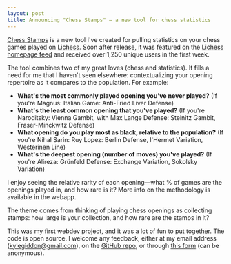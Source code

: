 ```yaml
---
layout: post
title: Announcing "Chess Stamps" — a new tool for chess statistics
---
```


[Chess Stamps](https://www.chessstamps.app) is a new tool I've created for pulling statistics on your chess games played on [Lichess](https://lichess.org). Soon after release, it was featured on the [Lichess homepage feed](https://lichess.org/feed#Kyg3W8) and received over 1,250 unique users in the first week.

The tool combines two of my great loves (chess and statistics). It fills a need for me that I haven't seen elsewhere: contextualizing your opening repertoire as it compares to the population. For example:

- **What's the most commonly played opening you've never played?** (If you're Magnus: Italian Game: Anti-Fried Liver Defense)
- **What's the least common opening that you've played?** (If you're Naroditsky: Vienna Gambit, with Max Lange Defense: Steinitz Gambit, Fraser-Minckwitz Defense)
- **What opening do you play most as black, relative to the population?** (If you're Nihal Sarin: Ruy Lopez: Berlin Defense, l'Hermet Variation, Westerinen Line)
- **What's the deepest opening (number of moves) you've played?** (If you're Alireza: Grünfeld Defense: Exchange Variation, Sokolsky Variation)

I enjoy seeing the relative rarity of each opening—what % of games are the openings played in, and how rare is it? More info on the methodology is available in the webapp.

The theme comes from thinking of playing chess openings as collecting stamps: how large is your collection, and how rare are the stamps in it?

This was my first webdev project, and it was a lot of fun to put together. The code is open source. I welcome any feedback, either at my email address (kylegiddon@gmail.com), on the [GitHub repo](https://github.com/khgiddon/chess-stamps), or through [this form](https://docs.google.com/forms/d/1hFVHN7OuB9u2K8anVJ2WxI6UrDUNsfjl4b-M5UX6kBI/edit) (can be anonymous).


